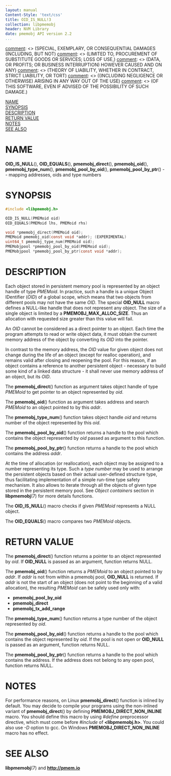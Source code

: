```yaml
---
layout: manual
Content-Style: 'text/css'
title: OID_IS_NULL!3
collection: libpmemobj
header: NVM Library
date: pmemobj API version 2.2
...
```


[comment]: <> (Copyright 2017, Intel Corporation)

[comment]: <> (Redistribution and use in source and binary forms, with or without)
[comment]: <> (modification, are permitted provided that the following conditions)
[comment]: <> (are met:)
[comment]: <> (    * Redistributions of source code must retain the above copyright)
[comment]: <> (      notice, this list of conditions and the following disclaimer.)
[comment]: <> (    * Redistributions in binary form must reproduce the above copyright)
[comment]: <> (      notice, this list of conditions and the following disclaimer in)
[comment]: <> (      the documentation and/or other materials provided with the)
[comment]: <> (      distribution.)
[comment]: <> (    * Neither the name of the copyright holder nor the names of its)
[comment]: <> (      contributors may be used to endorse or promote products derived)
[comment]: <> (      from this software without specific prior written permission.)

[comment]: <> (THIS SOFTWARE IS PROVIDED BY THE COPYRIGHT HOLDERS AND CONTRIBUTORS)
[comment]: <> ("AS IS" AND ANY EXPRESS OR IMPLIED WARRANTIES, INCLUDING, BUT NOT)
[comment]: <> (LIMITED TO, THE IMPLIED WARRANTIES OF MERCHANTABILITY AND FITNESS FOR)
[comment]: <> (A PARTICULAR PURPOSE ARE DISCLAIMED. IN NO EVENT SHALL THE COPYRIGHT)
[comment]: <> (OWNER OR CONTRIBUTORS BE LIABLE FOR ANY DIRECT, INDIRECT, INCIDENTAL,)
[comment]: <> (SPECIAL, EXEMPLARY, OR CONSEQUENTIAL DAMAGES (INCLUDING, BUT NOT)
[comment]: <> (LIMITED TO, PROCUREMENT OF SUBSTITUTE GOODS OR SERVICES; LOSS OF USE,)
[comment]: <> (DATA, OR PROFITS; OR BUSINESS INTERRUPTION) HOWEVER CAUSED AND ON ANY)
[comment]: <> (THEORY OF LIABILITY, WHETHER IN CONTRACT, STRICT LIABILITY, OR TORT)
[comment]: <> ((INCLUDING NEGLIGENCE OR OTHERWISE) ARISING IN ANY WAY OUT OF THE USE)
[comment]: <> (OF THIS SOFTWARE, EVEN IF ADVISED OF THE POSSIBILITY OF SUCH DAMAGE.)

[comment]: <> (oid_is_null.3 -- man page for persistent objects identifier and functions)

[NAME](#name)<br />
[SYNOPSIS](#synopsis)<br />
[DESCRIPTION](#description)<br />
[RETURN VALUE](#return-value)<br />
[NOTES](#notes)<br />
[SEE ALSO](#see-also)<br />


# NAME #

**OID_IS_NULL**(), **OID_EQUALS**(),
**pmemobj_direct**(), **pmemobj_oid**(),
**pmemobj_type_num**(), **pmemobj_pool_by_oid**(),
**pmemobj_pool_by_ptr**() -- mapping addresses, oids and type numbers


# SYNOPSIS #

```c
#include <libpmemobj.h>

OID_IS_NULL(PMEMoid oid)
OID_EQUALS(PMEMoid lhs, PMEMoid rhs)

void *pmemobj_direct(PMEMoid oid);
PMEMoid pmemobj_oid(const void *addr); (EXPERIMENTAL)
uint64_t pmemobj_type_num(PMEMoid oid);
PMEMobjpool *pmemobj_pool_by_oid(PMEMoid oid);
PMEMobjpool *pmemobj_pool_by_ptr(const void *addr);
```


# DESCRIPTION #

Each object stored in persistent memory pool is represented by an object
handle of type *PMEMoid*. In practice, such a handle is a unique Object
IDentifier (*OID*) of a global scope, which means that two objects from
different pools may not have the same *OID*. The special **OID_NULL**
macro defines a NULL-like handle that does not represent any object.
The size of a single object is limited by a **PMEMOBJ_MAX_ALLOC_SIZE**.
Thus an allocation with requested size greater than this value will fail.

An *OID* cannot be considered as a direct pointer to an object. Each time
the program attempts to read or write object data, it must obtain the current
memory address of the object by converting its *OID* into the pointer.

In contrast to the memory address, the *OID* value for given object does not
change during the life of an object (except for realloc operation), and remains
valid after closing and reopening the pool. For this reason, if an object
contains a reference to another persistent object - necessary to build
some kind of a linked data structure - it shall never use memory
address of an object, but its *OID*.

The **pmemobj_direct**() function as argument takes object handle
of type *PMEMoid* to get pointer to an object represented by *oid*.

The **pmemobj_oid**() function as argument takes address and
search *PMEMoid* to an object pointed to by this *addr*.

The **pmemobj_type_num**() function takes object handle *oid* and returns
number of the object represented by this *oid*.

The **pmemobj_pool_by_oid**() function returns a handle to the pool which
contains the object represented by *oid* passed as argument to this function.

The **pmemobj_pool_by_ptr**() function returns a handle to the pool
which contains the address *addr*.

At the time of allocation (or reallocation), each object may be assigned to
a number representing its type. Such a *type number* may be used to arrange the
persistent objects based on their actual user-defined structure type, thus facilitating
implementation of a simple run-time type safety mechanism. It also allows to iterate through
all the objects of given type stored in the persistent memory pool.
See *Object containers* section in **libpmemobj**(7) for more details functions.

The **OID_IS_NULL**() macro checks if given *PMEMoid* represents a NULL object.

The **OID_EQUALS**() macro compares two *PMEMoid* objects.


# RETURN VALUE #

The **pmemobj_direct**() function returns a pointer to an object represented by *oid*.
If **OID_NULL** is passed as an argument, function returns NULL.

The **pmemobj_oid**() function returns a *PMEMoid* to an object pointed to by *addr*.
If *addr* is not from within a pmemobj pool, **OID_NULL** is returned.
If *addr* is not the start of an object (does not point to the beginning of a valid allocation),
the resulting *PMEMoid* can be safely used only with:

+ **pmemobj_pool_by_oid**
+ **pmemobj_direct**
+ **pmemobj_tx_add_range**

The **pmemobj_type_num**() function returns a type number of the object represented by *oid*.

The **pmemobj_pool_by_oid**() function returns a handle to the pool which contains the object
represented by *oid*. If the pool is not open or **OID_NULL** is
passed as an argument, function returns NULL.

The **pmemobj_pool_by_ptr**() function returns a handle to the pool which contains the address.
If the address does not belong to any open pool, function returns NULL.


# NOTES #

For performance reasons, on Linux **pmemobj_direct**() function is
inlined by default. You may decide to compile your programs using the
non-inlined variant of **pmemobj_direct**() by defining
**PMEMOBJ_DIRECT_NON_INLINE** macro. You should define this macro
by using *\#define* preprocessor directive, which must come before
*\#include* of **\<libpmemobj.h\>**. You could also use *\-D* option to gcc.
On Windows **PMEMOBJ_DIRECT_NON_INLINE** macro has no effect.


# SEE ALSO #

**libpmemobj**(7) and **<http://pmem.io>**
